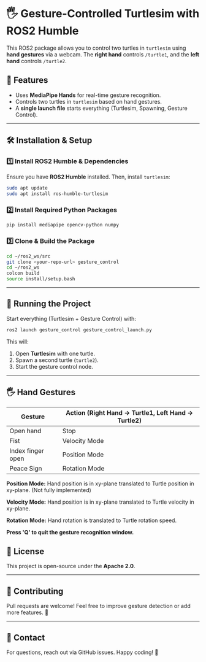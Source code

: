  # 🖐️ Gesture-Controlled Turtlesim with ROS2 Humble

This ROS2 package allows you to control two turtles in `turtlesim` using **hand gestures** via a webcam. The **right hand** controls `/turtle1`, and the **left hand** controls `/turtle2`.

## 📌 Features
- Uses **MediaPipe Hands** for real-time gesture recognition.
- Controls two turtles in `turtlesim` based on hand gestures.
- A **single launch file** starts everything (Turtlesim, Spawning, Gesture Control).

---

## 🛠️ Installation & Setup
### 1️⃣ Install ROS2 Humble & Dependencies
Ensure you have **ROS2 Humble** installed. Then, install `turtlesim`:
```bash
sudo apt update
sudo apt install ros-humble-turtlesim
```

### 2️⃣ Install Required Python Packages
```bash
pip install mediapipe opencv-python numpy
```

### 3️⃣ Clone & Build the Package
```bash
cd ~/ros2_ws/src
git clone <your-repo-url> gesture_control
cd ~/ros2_ws
colcon build
source install/setup.bash
```

---

## 🚀 Running the Project
Start everything (Turtlesim + Gesture Control) with:
```bash
ros2 launch gesture_control gesture_control_launch.py
```
This will:
1. Open **Turtlesim** with one turtle.
2. Spawn a second turtle (`turtle2`).
3. Start the gesture control node.

---

## 🖐️ Hand Gestures
| Gesture | Action (Right Hand → Turtle1, Left Hand → Turtle2) |
|---------|--------------------------------------------------|
| Open hand | Stop |
| Fist | Velocity Mode |
| Index finger open | Position Mode |
| Peace Sign | Rotation Mode |

**Position Mode:** Hand position is in xy-plane translated to Turtle position in xy-plane. (Not fully implemented)

**Velocity Mode:** Hand position is in xy-plane translated to Turtle velocity in xy-plane.

**Rotation Mode:** Hand rotation is translated to Turtle rotation speed. 

**Press 'Q' to quit the gesture recognition window.**


## 📜 License
This project is open-source under the **Apache 2.0**.

---

## 🤝 Contributing
Pull requests are welcome! Feel free to improve gesture detection or add more features. 🚀

---

## 📧 Contact
For questions, reach out via GitHub issues. Happy coding! 🎯

